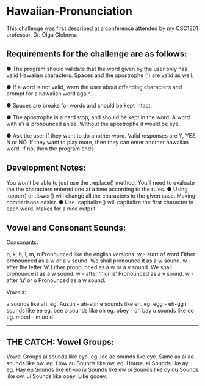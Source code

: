 # Hawaiian-Pronunciation


This challenge was first described at a conference attended by my CSC1301 professor, Dr. Olga Glebova.

Requirements for the challenge are as follows:
-----------------------------------------------------
● The program should validate that the word given by the user only has valid Hawaiian
characters. Spaces and the apostrophe (‘) are valid as well.

● If a word is not valid, warn the user about offending characters and prompt for a
hawaiian word again.

● Spaces are breaks for words and should be kept intact.

● The apostrophe is a hard stop, and should be kept in the word. A word with a’i is
pronounced ah’ee. Without the apostrophe it would be eye.

● Ask the user if they want to do another word. Valid responses are Y, YES, N or NO. If
they want to play more, then they can enter another hawaiian word. If no, then the
program ends.

Development Notes:
-------------------------------------------------------
You won’t be able to just use the .replace() method. You’ll need to evaluate the the
characters entered one at a time according to the rules.
● Using .upper() or .lower() will change all the characters to the given case. Making
comparisons easier.
● Use .capitalize() will capitalize the first character in each word. Makes for a nice output.

Vowel and Consonant Sounds:
--------------------------------------------------------
Consonants:

p, k, h, l, m, n             Pronounced like the english versions.
w - start of word            Either pronounced as a w or a v sound. We shall pronounce it as a
                               w sound.
w - after the letter ‘a’     Either pronounced as a w or a v sound. We shall pronounce it as a
                               w sound.
w - after ‘i’ or ‘e’         Pronounced as a v sound.
w - after ‘u’ or o           Pronounced as a w sound.

Vowels:

a sounds like ah.      eg. Austin - ah-stin
e sounds like eh.      eg. egg - eh-gg
i sounds like ee       eg. bee
o sounds like oh       eg. obey - oh bay
u sounds like oo       eg. mood - m oo d

--------------------------------------------------------


THE CATCH: Vowel Groups:
--------------------------------------------------------
Vowel Groups
ai sounds like eye.             eg. Ice
ae sounds like eye.             Same as ai
ao sounds like ow.              eg. How
au Sounds like ow.              eg. House.
ei Sounds like ay.              eg. Hay
eu Sounds like eh-oo
iu Sounds like ew
oi Sounds like oy
ou Sounds like ow.
ui Sounds like ooey.            Like gooey.
